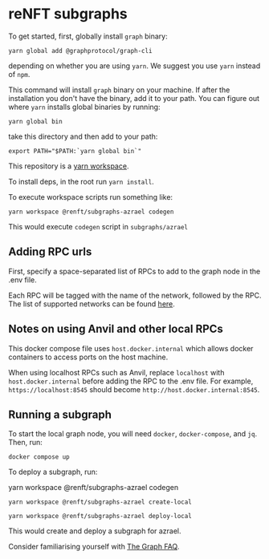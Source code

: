 # reNFT subgraphs

To get started, first, globally install `graph` binary:

`yarn global add @graphprotocol/graph-cli`

depending on whether you are using `yarn`. We suggest you use `yarn` instead of `npm`.

This command will install `graph` binary on your machine. If after the installation you don't have the binary, add it to your path. You can figure out where `yarn` installs global binaries by running:

`yarn global bin`

take this directory and then add to your path:

```export PATH="$PATH:`yarn global bin`"```

This repository is a [yarn workspace](https://classic.yarnpkg.com/lang/en/docs/workspaces/).

To install deps, in the root run `yarn install`.

To execute workspace scripts run something like:

`yarn workspace @renft/subgraphs-azrael codegen`

This would execute `codegen` script in `subgraphs/azrael`

## Adding RPC urls

First, specify a space-separated list of RPCs to add to the graph node in the .env file.

Each RPC will be tagged with the name of the network, followed by the RPC. The list of supported networks can be found [here](https://thegraph.com/docs/en/developing/supported-networks/).

## Notes on using Anvil and other local RPCs

This docker compose file uses `host.docker.internal` which allows docker containers to access ports on the host machine. 

When using localhost RPCs such as Anvil, replace `localhost` with `host.docker.internal` before adding the RPC to the .env file. For example, `https://localhost:8545` should become `http://host.docker.internal:8545`.

## Running a subgraph

To start the local graph node, you will need `docker`, `docker-compose`, and `jq`. Then, run:

`docker compose up`

To deploy a subgraph, run:

yarn workspace @renft/subgraphs-azrael codegen

`yarn workspace @renft/subgraphs-azrael create-local`

`yarn workspace @renft/subgraphs-azrael deploy-local`

This would create and deploy a subgraph for azrael.

Consider familiarising yourself with [The Graph FAQ](https://thegraph.com/docs/en/developing/developer-faqs/).
